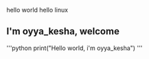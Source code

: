hello world
hello linux
## I'm oyya_kesha, welcome
'''python
print("Hello world, i'm oyya_kesha")
'''


